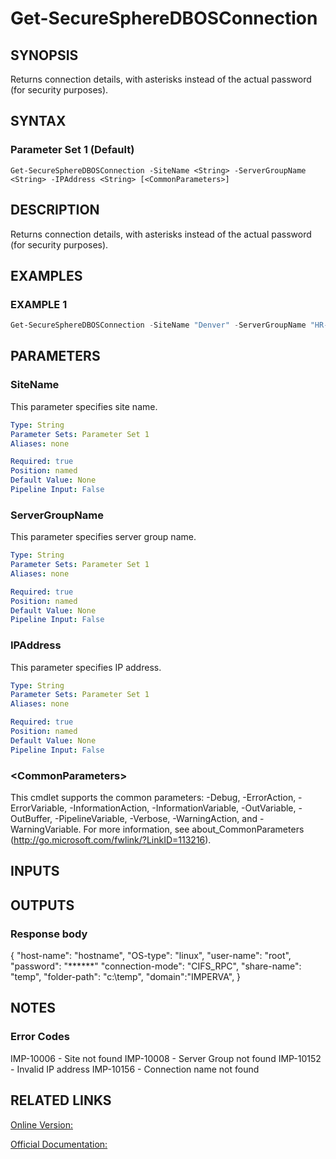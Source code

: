 ﻿# Get-SecureSphereDBOSConnection

## SYNOPSIS
Returns connection details, with asterisks instead of the actual password (for security purposes).

## SYNTAX

### Parameter Set 1 (Default)
```
Get-SecureSphereDBOSConnection -SiteName <String> -ServerGroupName <String> -IPAddress <String> [<CommonParameters>]
```

## DESCRIPTION
Returns connection details, with asterisks instead of the actual password (for security purposes).

## EXAMPLES

### EXAMPLE 1

```powershell
Get-SecureSphereDBOSConnection -SiteName "Denver" -ServerGroupName "HR-Prod" -IPAddress "192.168.1.1"
```

## PARAMETERS

### SiteName
This parameter specifies site name.

```yaml
Type: String
Parameter Sets: Parameter Set 1
Aliases: none

Required: true
Position: named
Default Value: None
Pipeline Input: False
```

### ServerGroupName
This parameter specifies server group name.

```yaml
Type: String
Parameter Sets: Parameter Set 1
Aliases: none

Required: true
Position: named
Default Value: None
Pipeline Input: False
```

### IPAddress
This parameter specifies IP address.

```yaml
Type: String
Parameter Sets: Parameter Set 1
Aliases: none

Required: true
Position: named
Default Value: None
Pipeline Input: False
```

### \<CommonParameters\>
This cmdlet supports the common parameters: -Debug, -ErrorAction, -ErrorVariable, -InformationAction, -InformationVariable, -OutVariable, -OutBuffer, -PipelineVariable, -Verbose, -WarningAction, and -WarningVariable. For more information, see about_CommonParameters (http://go.microsoft.com/fwlink/?LinkID=113216).

## INPUTS

## OUTPUTS

### Response body
{
"host-name": "hostname",
"OS-type": "linux",
"user-name": "root",
"password": "\*\*\*\*\*\*"
"connection-mode": "CIFS_RPC",
"share-name": "temp",
"folder-path": "c:\\temp",
"domain":"IMPERVA",
}

## NOTES

### Error Codes
IMP-10006 - Site not found
IMP-10008 - Server Group not found
IMP-10152 - Invalid IP address
IMP-10156 - Connection name not found

## RELATED LINKS

[Online Version:](https://github.com/akshinmustafayev/SecureSpherePS/tree/master/Documentation)

[Official Documentation:](https://docs.imperva.com/bundle/v13.6-api-reference-guide/page/61719.htm)



